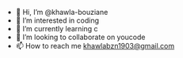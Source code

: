 - 👋 Hi, I’m @khawla-bouziane
- 👀 I’m interested in coding
- 🌱 I’m currently learning c
- 💞️ I’m looking to collaborate on youcode
- 📫 How to reach me khawlabzn1903@gmail.com

<!---
khawla-bouziane/khawla-bouziane is a ✨ special ✨ repository because its `README.md` (this file) appears on your GitHub profile.
You can click the Preview link to take a look at your changes.
--->
